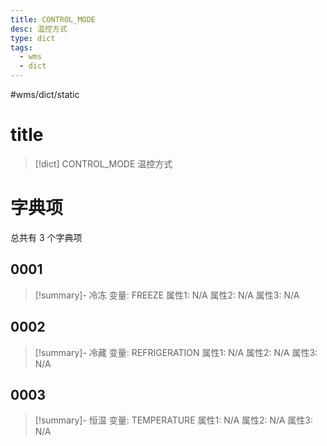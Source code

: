 ```yaml
---
title: CONTROL_MODE
desc: 温控方式
type: dict
tags:
  - wms
  - dict
---
```

#wms/dict/static

# title
>[!dict] CONTROL_MODE
> 温控方式

# 字典项
总共有 3 个字典项
## 0001
>[!summary]- 冷冻
>变量: FREEZE
>属性1: N/A
>属性2: N/A
>属性3: N/A

## 0002
>[!summary]- 冷藏
>变量: REFRIGERATION
>属性1: N/A
>属性2: N/A
>属性3: N/A

## 0003
>[!summary]- 恒温
>变量: TEMPERATURE
>属性1: N/A
>属性2: N/A
>属性3: N/A
